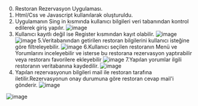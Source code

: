 0. Restoran Rezervasyon Uygulaması.
1. Html/Css ve Javascript kullanılarak oluşturuldu.
3. Uygulamanın Sing in kısmında kullanıcı  bilgileri veri tabanından kontrol edilerek giriş yapılır.
![image](https://github.com/Dogukandinler/OrtayaKarisik-frontend/assets/82346619/4e11b247-5f1f-4b43-8b6e-0fcbd9531a92)
4. Kullanıcı kayıtlı değil ise Register kısmından kayıt olabilir.
![image](https://github.com/Dogukandinler/OrtayaKarisik-frontend/assets/82346619/8b5033ed-7b9e-4576-82cc-e212889e300d)
![image](https://github.com/Dogukandinler/OrtayaKarisik-frontend/assets/82346619/c684e3d9-a455-4240-95d5-e322d0c4ba88)
5.Veritabanından getirilen restoran bilgilerini kullanıcı isteğine göre filtreleyebilir.
![image](https://github.com/Dogukandinler/OrtayaKarisik-frontend/assets/82346619/eeea36e8-a0cf-4908-92f3-2420a711f773)
6.Kullanıcı seçilen restoranın Menü ve Yorumlarını inceleyebilir ve isterse bu restorana rezervasyon yaptırabilir veya restoranı favorilere ekleyebilir
![image](https://github.com/Dogukandinler/OrtayaKarisik-frontend/assets/82346619/fa647f4c-f751-4716-b37d-dd53e86c8ce8)
7.Yapılan yorumlar ilgili restoranın veritabanına kaydedilir.
![image](https://github.com/Dogukandinler/OrtayaKarisik-frontend/assets/82346619/2905b95f-ec73-479d-88f8-b86bdb0ceb39)
8. Yapılan rezervasyonun bilgileri mail ile restoran tarafına iletilir.Rezervasyonun onay durumuna göre restoran cevap mail'i gönderir.
![image](https://github.com/Dogukandinler/OrtayaKarisik-frontend/assets/82346619/98072614-d7dd-43eb-abeb-9e26873eec36)



![image](https://github.com/Dogukandinler/OrtayaKarisik-frontend/assets/82346619/9d63ac14-e216-49a1-b6d7-809377f2500d)

